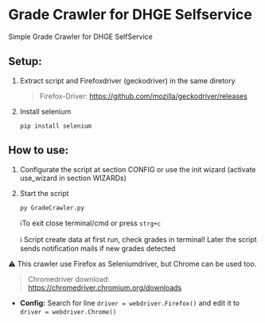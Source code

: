 # Grade Crawler for DHGE Selfservice 

Simple Grade Crawler for DHGE SelfService

## Setup:
  
1. Extract script and Firefoxdriver (geckodriver) in the same diretory
        
   >Firefox-Driver: <https://github.com/mozilla/geckodriver/releases>
2. Install selenium 

       pip install selenium
            
## How to use:
1. Configurate the script at section CONFIG or use the init wizard
         (activate use_wizard in section WIZARDs)
2. Start the script 

       py GradeCrawler.py
           
   :information_source:To exit close terminal/cmd or press `strg+c`

   :information_source: Script create data at first run, check grades in terminal! Later the
     script sends notification mails if new grades detected

:warning: This crawler use Firefox as Seleniumdriver, but Chrome can be
used too.
   >Chromedriver download:
      <https://chromedriver.chromium.org/downloads>
- **Config:**
      Search for line `driver = webdriver.Firefox()` and edit it to
      `driver = webdriver.Chrome()`

